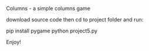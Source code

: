 Columns - a simple columns game

download source code then cd to project folder and run:

pip install pygame
python project5.py

Enjoy!
